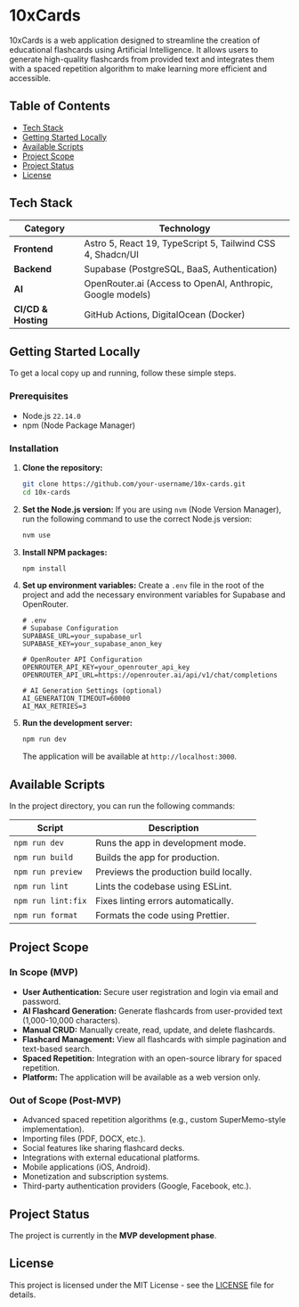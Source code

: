# 10xCards

10xCards is a web application designed to streamline the creation of educational flashcards using Artificial Intelligence. It allows users to generate high-quality flashcards from provided text and integrates them with a spaced repetition algorithm to make learning more efficient and accessible.

## Table of Contents

- [Tech Stack](#tech-stack)
- [Getting Started Locally](#getting-started-locally)
- [Available Scripts](#available-scripts)
- [Project Scope](#project-scope)
- [Project Status](#project-status)
- [License](#license)

## Tech Stack

| Category      | Technology                                                              |
|---------------|-------------------------------------------------------------------------|
| **Frontend**  | Astro 5, React 19, TypeScript 5, Tailwind CSS 4, Shadcn/UI              |
| **Backend**   | Supabase (PostgreSQL, BaaS, Authentication)                             |
| **AI**        | OpenRouter.ai (Access to OpenAI, Anthropic, Google models)              |
| **CI/CD & Hosting** | GitHub Actions, DigitalOcean (Docker)                               |

## Getting Started Locally

To get a local copy up and running, follow these simple steps.

### Prerequisites

- Node.js `22.14.0`
- npm (Node Package Manager)

### Installation

1.  **Clone the repository:**
    ```sh
    git clone https://github.com/your-username/10x-cards.git
    cd 10x-cards
    ```

2.  **Set the Node.js version:**
    If you are using `nvm` (Node Version Manager), run the following command to use the correct Node.js version:
    ```sh
    nvm use
    ```

3.  **Install NPM packages:**
    ```sh
    npm install
    ```

4.  **Set up environment variables:**
    Create a `.env` file in the root of the project and add the necessary environment variables for Supabase and OpenRouter.
    ```env
    # .env
    # Supabase Configuration
    SUPABASE_URL=your_supabase_url
    SUPABASE_KEY=your_supabase_anon_key
    
    # OpenRouter API Configuration
    OPENROUTER_API_KEY=your_openrouter_api_key
    OPENROUTER_API_URL=https://openrouter.ai/api/v1/chat/completions
    
    # AI Generation Settings (optional)
    AI_GENERATION_TIMEOUT=60000
    AI_MAX_RETRIES=3
    ```

5.  **Run the development server:**
    ```sh
    npm run dev
    ```
    The application will be available at `http://localhost:3000`.

## Available Scripts

In the project directory, you can run the following commands:

| Script       | Description                                  |
|--------------|----------------------------------------------|
| `npm run dev`    | Runs the app in development mode.            |
| `npm run build`  | Builds the app for production.               |
| `npm run preview`| Previews the production build locally.       |
| `npm run lint`   | Lints the codebase using ESLint.             |
| `npm run lint:fix`| Fixes linting errors automatically.          |
| `npm run format` | Formats the code using Prettier.             |

## Project Scope

### In Scope (MVP)

-   **User Authentication:** Secure user registration and login via email and password.
-   **AI Flashcard Generation:** Generate flashcards from user-provided text (1,000-10,000 characters).
-   **Manual CRUD:** Manually create, read, update, and delete flashcards.
-   **Flashcard Management:** View all flashcards with simple pagination and text-based search.
-   **Spaced Repetition:** Integration with an open-source library for spaced repetition.
-   **Platform:** The application will be available as a web version only.

### Out of Scope (Post-MVP)

-   Advanced spaced repetition algorithms (e.g., custom SuperMemo-style implementation).
-   Importing files (PDF, DOCX, etc.).
-   Social features like sharing flashcard decks.
-   Integrations with external educational platforms.
-   Mobile applications (iOS, Android).
-   Monetization and subscription systems.
-   Third-party authentication providers (Google, Facebook, etc.).

## Project Status

The project is currently in the **MVP development phase**.

## License

This project is licensed under the MIT License - see the [LICENSE](LICENSE) file for details.
